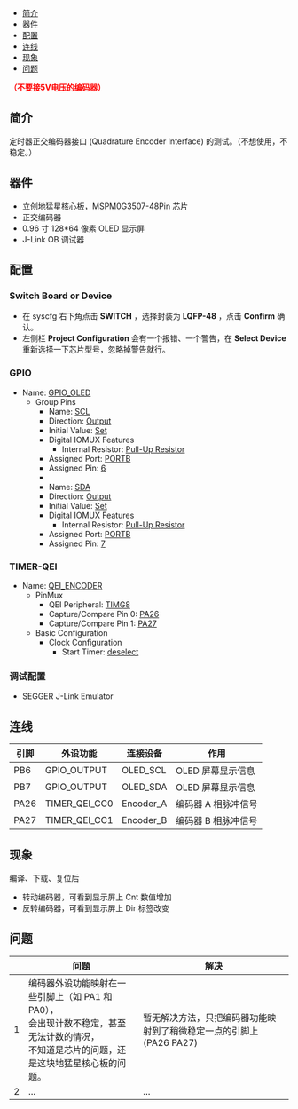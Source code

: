 * [简介](#简介)
* [器件](#器件)
* [配置](#配置)
* [连线](#连线)
* [现象](#现象)
* [问题](#问题)

<font color="red">**（不要接5V电压的编码器）**</font>

## 简介
定时器正交编码器接口 (Quadrature Encoder Interface) 的测试。（不想使用，不稳定。）

## 器件
- 立创地猛星核心板，MSPM0G3507-48Pin 芯片
- 正交编码器
- 0.96 寸 128*64 像素 OLED 显示屏
- J-Link OB 调试器

## 配置
### Switch Board or Device
- 在 syscfg 右下角点击 **SWITCH** ，选择封装为 **LQFP-48** ，点击 **Confirm** 确认。
- 左侧栏 **Project Configuration** 会有一个报错、一个警告，在 **Select Device** 重新选择一下芯片型号，忽略掉警告就行。
### GPIO
* Name: <u>GPIO_OLED</u>
  - Group Pins
    * Name: <u>SCL</u>
    * Direction: <u>Output</u>
    * Initial Value: <u>Set</u>
    - Digital IOMUX Features
      * Internal Resistor: <u>Pull-Up Resistor</u>
    * Assigned Port: <u>PORTB</u>
    * Assigned Pin: <u>6</u>
    * 
    * Name: <u>SDA</u>
    * Direction: <u>Output</u>
    * Initial Value: <u>Set</u>
    - Digital IOMUX Features
      * Internal Resistor: <u>Pull-Up Resistor</u>
    * Assigned Port: <u>PORTB</u>
    * Assigned Pin: <u>7</u>
### TIMER-QEI
* Name: <u>QEI_ENCODER</u>
  - PinMux
    * QEI Peripheral: <u>TIMG8</u>
    * Capture/Compare Pin 0: <u>PA26</u>
    * Capture/Compare Pin 1: <u>PA27</u>
  - Basic Configuration
    - Clock Configuration
      * Start Timer: <u>deselect</u>
### 调试配置
- SEGGER J-Link Emulator

## 连线

| 引脚 | 外设功能 | 连接设备 | 作用 |
| ---- | --- | --- | --- |
| PB6 | GPIO_OUTPUT | OLED_SCL | OLED 屏幕显示信息 |
| PB7 | GPIO_OUTPUT | OLED_SDA | OLED 屏幕显示信息 |
| PA26 | TIMER_QEI_CC0 | Encoder_A | 编码器 A 相脉冲信号 |
| PA27 | TIMER_QEI_CC1 | Encoder_B | 编码器 B 相脉冲信号 |

## 现象
编译、下载、复位后
  - 转动编码器，可看到显示屏上 Cnt 数值增加
  - 反转编码器，可看到显示屏上 Dir 标签改变

## 问题
|  | 问题 | 解决 |
| :---: | --- | --- |
| 1 | <div>编码器外设功能映射在一些引脚上（如 PA1 和 PA0），<br>会出现计数不稳定，甚至无法计数的情况，<br>不知道是芯片的问题，还是这块地猛星核心板的问题。</div> | 暂无解决方法，只把编码器功能映射到了稍微稳定一点的引脚上 (PA26 PA27) |
| 2 | ... | ... |